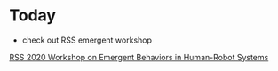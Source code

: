 # Today

- check out RSS emergent workshop

[RSS 2020 Workshop on Emergent Behaviors in Human-Robot Systems](https://www.youtube.com/playlist?list=PLALgrVO1YLmsXdaRKWtABqONtA81J0t2O)